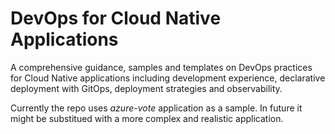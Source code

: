 # DevOps for Cloud Native Applications

A comprehensive guidance, samples and templates on DevOps practices for Cloud Native applications 
including development experience, declarative deployment with GitOps, deployment strategies and observability.

Currently the repo uses *azure-vote* application as a sample. In future it might be substitued with a more complex and realistic application. 